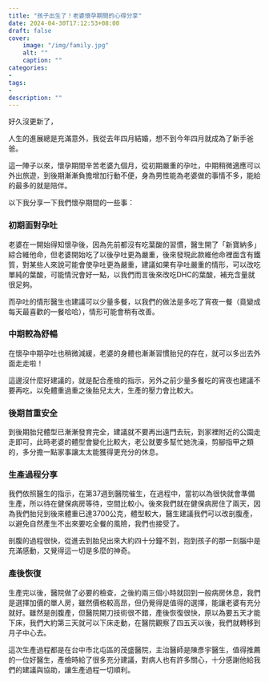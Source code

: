 ```yaml
---
title: "孩子出生了！老婆懷孕期間的心得分享"
date: 2024-04-30T17:12:53+08:00
draft: false
cover:
    image: "/img/family.jpg"
    alt: ""
    caption: ""
categories: 
- 
tags: 
- 
description: ""
---
```


好久沒更新了，

人生的進展總是充滿意外，我從去年四月結婚，想不到今年四月就成為了新手爸爸。

這一陣子以來，懷孕期間辛苦老婆九個月，從初期嚴重的孕吐，中期稍微適應可以外出旅遊，到後期漸漸負擔增加行動不便，身為男性能為老婆做的事情不多，能給的最多的就是陪伴。

以下我分享一下我們懷孕期間的一些事：

### 初期面對孕吐

老婆在一開始得知懷孕後，因為先前都沒有吃葉酸的習慣，醫生開了「新寶納多」綜合維他命，但老婆開始吃了以後孕吐更為嚴重，後來發現此款維他命裡面含有鐵質，對某些人來說可能會使孕吐更為嚴重，建議如果有孕吐嚴重的情形，可以改吃單純的葉酸，可能情況會好一點，以我們而言後來改吃DHC的葉酸，補充含量就很足夠。

而孕吐的情形醫生也建議可以少量多餐，以我們的做法是多吃了宵夜一餐（竟變成每天最喜歡的一餐哈哈），情形可能會稍有改善。

### 中期較為舒暢

在懷孕中期孕吐也稍微減緩，老婆的身體也漸漸習慣胎兒的存在，就可以多出去外面走走啦！

這邊沒什麼好建議的，就是配合產檢的指示，另外之前少量多餐吃的宵夜也建議不要再吃，以免體重過重之後胎兒太大，生產的壓力會比較大。

### 後期首重安全

到後期胎兒體型已漸漸發育完全，建議就不要再出遠門去玩，到家裡附近的公園走走即可，此時老婆的體型會變化比較大，老公就要多幫忙她洗澡，剪腳指甲之類的，多分擔一點家事讓太太能獲得更充分的休息。

### 生產過程分享

我們依照醫生的指示，在第37週到醫院催生，在過程中，當初以為很快就會準備生產，所以待在健保病房等待，空間比較小。後來我們就在健保病房住了兩天，因為我們胎兒到後來體重已達3700公克，體型較大，醫生建議我們可以改剖腹產，以避免自然產生不出來要吃全餐的風險，我們也接受了。

剖腹的過程很快，從進去到胎兒出來大約四十分鐘不到，抱到孩子的那一刻腦中是充滿感動，又覺得這一切是多麼的神奇。

### 產後恢復

生產完以後，醫院做了必要的檢查，之後約兩三個小時就回到一般病房休息，我們是選擇加價的單人房，雖然價格較高昂，但仍覺得是值得的選擇，能讓老婆有充分就好。雖然是剖腹產，但醫院開刀技術很不錯，產後恢復很快，原以為要五天才能下床，我們大約第三天就可以下床走動，在醫院觀察了四五天以後，我們就轉移到月子中心去。

這次生產過程都是在台中市北屯區的茂盛醫院，主治醫師是陳彥宇醫生，值得推薦的一位好醫生，產檢時給了很多充分建議，對病人也有許多關心，十分感謝他給我們的建議與協助，讓生產過程一切順利。